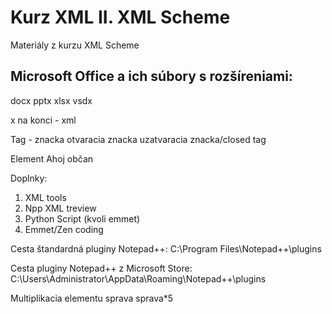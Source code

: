# Kurz XML II. XML Scheme
Materiály z kurzu XML Scheme

## Microsoft Office a ich súbory s rozšíreniami:
docx
pptx
xlsx
vsdx

x na konci - xml

Tag - znacka
otvaracia znacka		uzatvaracia znacka/closed tag

Element
<sprava>Ahoj občan </sprava>

Doplnky:
1. XML tools
2. Npp XML treview
3. Python Script 	(kvoli emmet)
4. Emmet/Zen coding
 
Cesta štandardná pluginy Notepad++:
C:\Program Files\Notepad++\plugins
 
Cesta pluginy Notepad++ z Microsoft Store:
C:\Users\Administrator\AppData\Roaming\Notepad++\plugins


<sprava></sprava>
<karol></karol>
<laco></laco>
<dokument></dokument>
<pravidlo></pravidlo>

Multiplikacia elementu sprava
sprava*5
<sprava></sprava>
<sprava></sprava>
<sprava></sprava>
<sprava></sprava>
<sprava></sprava>


